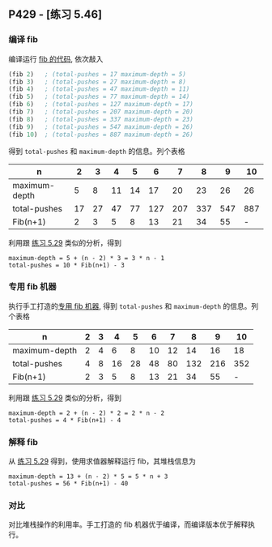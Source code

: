 ## P429 - [练习 5.46]

### 编译 fib

编译运行 [fib 的代码](./exercise_5_46_a.scm), 依次敲入

``` Scheme
(fib 2)   ; (total-pushes = 17 maximum-depth = 5)
(fib 3)   ; (total-pushes = 27 maximum-depth = 8)
(fib 4)   ; (total-pushes = 47 maximum-depth = 11)
(fib 5)   ; (total-pushes = 77 maximum-depth = 14)
(fib 6)   ; (total-pushes = 127 maximum-depth = 17)
(fib 7)   ; (total-pushes = 207 maximum-depth = 20)
(fib 8)   ; (total-pushes = 337 maximum-depth = 23) 
(fib 9)   ; (total-pushes = 547 maximum-depth = 26)
(fib 10)  ; (total-pushes = 887 maximum-depth = 26)
```

得到 `total-pushes` 和 `maximum-depth` 的信息。列个表格

|  n               | 2  | 3  | 4  | 5  | 6  | 7  | 8  | 9  | 10 |
|--------------    |----|----|----|----|----|----|----|----|----|
| maximum-depth    | 5  | 8  | 11 | 14 | 17 | 20 | 23 | 26 | 26 |
| total-pushes     | 17 | 27 | 47 | 77 | 127| 207| 337| 547| 887|
| Fib(n+1)         | 2  | 3  | 5  | 8  | 13 | 21 | 34 | 55 | -  |

利用跟 [练习 5.29](./exercise_5_29.md) 类似的分析，得到

```
maximum-depth = 5 + (n - 2) * 3 = 3 * n - 1
total-pushes = 10 * Fib(n+1) - 3
```

### 专用 fib 机器

执行手工打造的[专用 fib 机器](./exercise_5_46_b.scm), 得到 `total-pushes` 和 `maximum-depth` 的信息。列个表格

|  n               | 2  | 3  | 4  | 5  | 6  | 7  | 8  | 9  | 10 |
|--------------    |----|----|----|----|----|----|----|----|----|
| maximum-depth    | 2  | 4  | 6  | 8  | 10 | 12 | 14 | 16 | 18 |
| total-pushes     | 4  | 8  | 16 | 28 | 48 | 80 | 132| 216| 352|
| Fib(n+1)         | 2  | 3  | 5  | 8  | 13 | 21 | 34 | 55 | -  |

利用跟 [练习 5.29](./exercise_5_29.md) 类似的分析，得到

```
maximum-depth = 2 + (n - 2) * 2 = 2 * n - 2
total-pushes = 4 * Fib(n+1) - 4
```

### 解释 fib

从 [练习 5.29](./exercise_5_29.md) 得到，使用求值器解释运行 fib，其堆栈信息为

```
maximum-depth = 13 + (n - 2) * 5 = 5 * n + 3
total-pushes = 56 * Fib(n+1) - 40
```

### 对比

对比堆栈操作的利用率。手工打造的 fib 机器优于编译，而编译版本优于解释执行。
